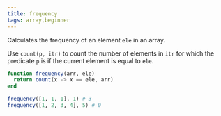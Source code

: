 ```yaml
---
title: frequency
tags: array,beginner
---
```


Calculates the frequency of an element `ele` in an array.

Use `count(p, itr)` to count the number of elements in `itr` for which the
predicate `p` is if the current element is equal to `ele`.

```jl
function frequency(arr, ele)
  return count(x -> x == ele, arr)
end
```

```jl
frequency([1, 1, 1], 1) # 3
frequency([1, 2, 3, 4], 5) # 0
```
